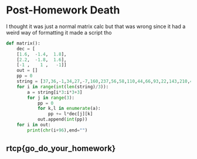 # Post-Homework Death

I thought it was just a normal matrix calc but that was wrong since it had a weird way of formatting it made a script tho

```python
def matrix():
    dec = [
    [1.6,  -1.4,  1.8],
    [2.2,  -1.8,  1.6],
    [-1 ,    1 ,   -1]]
    out = []
    pp = 0
    string = [37,36,-1,34,27,-7,160,237,56,58,110,44,66,93,22,143,210,49,11,33,22]
    for i in range(int(len(string)/3)):
        a = string[i*3:i*3+3]
        for j in range(3):
            pp = 0
            for k,l in enumerate(a):
                pp += l*dec[j][k]
            out.append(int(pp))
    for i in out:
        print(chr(i+96),end="")
```

## rtcp{go\_do\_your\_homework}


